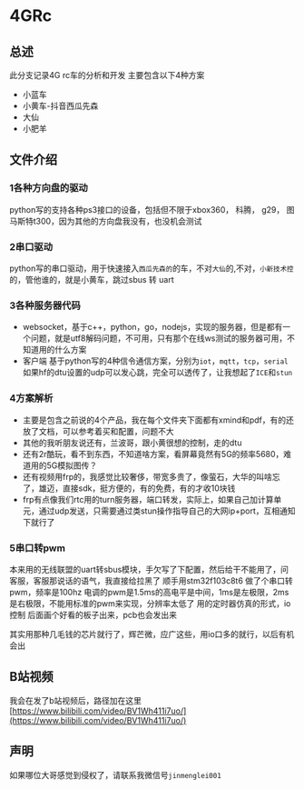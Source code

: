 # 4GRc
## 总述
此分支记录4G rc车的分析和开发
主要包含以下4种方案
- 小蓝车
- 小黄车-抖音西瓜先森
- 大仙
- 小肥羊

## 文件介绍
### 1各种方向盘的驱动
python写的支持各种ps3接口的设备，包括但不限于xbox360， 科腾， g29， 图马斯特t300，因为其他的方向盘我没有，也没机会测试

### 2串口驱动
python写的串口驱动，用于快速接入`西瓜先森的`的车，不对`大仙`的,不对，`小新技术控`的，管他谁的，就是小黄车，跳过sbus 转 uart

### 3各种服务器代码
- websocket，基于c++，python，go，nodejs，实现的服务器，但是都有一个问题，就是utf8解码问题，不可用，只有那个在线ws测试的服务器可用，不知道用的什么方案
- 客户端 基于python写的4种信令通信方案，分别为`iot`，`mqtt`，`tcp`，`serial`
如果hf的dtu设置的udp可以发心跳，完全可以透传了，让我想起了`ICE`和`stun`

### 4方案解析
- 主要是包含之前说的4个产品，我在每个文件夹下面都有xmind和pdf，有的还放了文档，可以参考着买和配置，问题不大
- 其他的我听朋友说还有，兰波哥，跟小黄很想的控制，走的dtu
- 还有2r酷玩，看不到东西，不知道啥方案，看屏幕竟然有5G的频率5680，难道用的5G模拟图传？
- 还有视频用frp的，我感觉比较奢侈，带宽多贵了，像萤石，大华的叫啥忘了，雄迈，直接sdk，挺方便的，有的免费，有的才收10块钱
- frp有点像我们rtc用的turn服务器，端口转发，实际上，如果自己加计算单元，通过udp发送，只需要通过类stun操作指导自己的大网ip+port，互相通知下就行了

### 5串口转pwm
本来用的无线联盟的uart转sbus模块，手欠写了下配置，然后给干不能用了，问客服，客服那说话的语气，我直接给拉黑了
顺手用stm32f103c8t6 做了个串口转pwm，频率是100hz
电调的pwm是1.5ms的高电平是中间，1ms是左极限，2ms是右极限，不能用标准的pwm来实现，分辨率太低了
用的定时器仿真的形式，io控制
后面画个好看的板子出来，pcb也会发出来

其实用那种几毛钱的芯片就行了，辉芒微，应广这些，用io口多的就行，以后有机会出

## B站视频
我会在发了b站视频后，路径加在这里
[https://www.bilibili.com/video/BV1Wh411i7uo/](https://www.bilibili.com/video/BV1Wh411i7uo/)

## 声明
如果哪位大哥感觉到侵权了，请联系我微信号`jinmenglei001`


